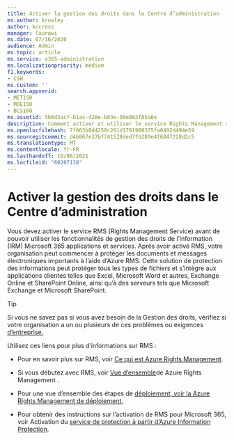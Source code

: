 ```yaml
---
title: Activer la gestion des droits dans le Centre d’administration
ms.author: krowley
author: kccross
manager: laurawi
ms.date: 07/16/2020
audience: Admin
ms.topic: article
ms.service: o365-administration
ms.localizationpriority: medium
f1.keywords:
- CSH
ms.custom: ''
search.appverid:
- MET150
- MOE150
- BCS160
ms.assetid: 5b6d3ac7-b1ac-428e-b03e-50e882f85a6e
description: Comment activer et utiliser le service Rights Management avec Microsoft 365.
ms.openlocfilehash: 7f063b8d4258c261d1791900375fa0492d494e59
ms.sourcegitcommit: d4b867e37bf741528ded7fb289e4f6847228d2c5
ms.translationtype: MT
ms.contentlocale: fr-FR
ms.lasthandoff: 10/06/2021
ms.locfileid: "60207138"
---
```

# <a name="activate-rights-management-in-the-admin-center"></a>Activer la gestion des droits dans le Centre d’administration

Vous devez activer le service RMS (Rights Management Service) avant de pouvoir utiliser les fonctionnalités de gestion des droits de l’information (IRM) Microsoft 365 applications et services. Après avoir activé RMS, votre organisation peut commencer à protéger les documents et messages électroniques importants à l’aide d’Azure RMS. Cette solution de protection des informations peut protéger tous les types de fichiers et s’intègre aux applications clientes telles que Excel, Microsoft Word et autres, Exchange Online et SharePoint Online, ainsi qu’à des serveurs tels que Microsoft Exchange et Microsoft SharePoint.
  
> [!TIP]
> Si vous ne savez pas si vous avez besoin de la Gestion des droits, vérifiez si votre organisation a un ou plusieurs de ces problèmes ou exigences [d’entreprise.](/azure/information-protection/what-is-azure-rms#business-problems-solved-by-azure-rights-management) 
  
Utilisez ces liens pour plus d’informations sur RMS :
  
- Pour en savoir plus sur RMS, voir [Ce qui est Azure Rights Management](/rights-management/understand-explore/what-is-azure-rms).

- Si vous débutez avec RMS, voir [Vue d’ensemble](/rights-management/understand-explore/azure-rights-management)de Azure Rights Management .

- Pour une vue d’ensemble des étapes de [déploiement, voir la Azure Rights Management de déploiement.](/rights-management/plan-design/deployment-roadmap)

- Pour obtenir des instructions sur l’activation de RMS pour Microsoft 365, voir Activation du [service de protection à partir d’Azure Information Protection](/azure/information-protection/activate-service).